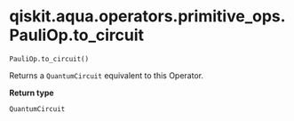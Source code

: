 # qiskit.aqua.operators.primitive\_ops.PauliOp.to\_circuit

`PauliOp.to_circuit()`

Returns a `QuantumCircuit` equivalent to this Operator.

**Return type**

`QuantumCircuit`

